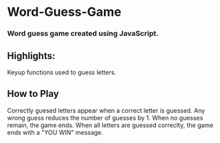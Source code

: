 # Word-Guess-Game
<h3>Word guess game created using JavaScript.</h3>
<h2>Highlights:</h2>
<p>Keyup functions used to guess letters.<p>

<h2>How to Play</h2>
<p>Correctly guesed letters appear when a correct letter is guessed. Any wrong guess reduces the number of guesses by 1. When no guesses remain, the game ends. When all letters are guessed correclty, the game ends with a "YOU WIN" message.</p>
